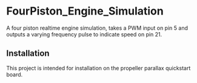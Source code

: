# FourPiston_Engine_Simulation
A four piston realtime engine simulation, takes a PWM input on pin 5 and outputs a varying frequency pulse to indicate speed on pin 21.

## Installation
This project is intended for installation on the propeller parallax quickstart board.
